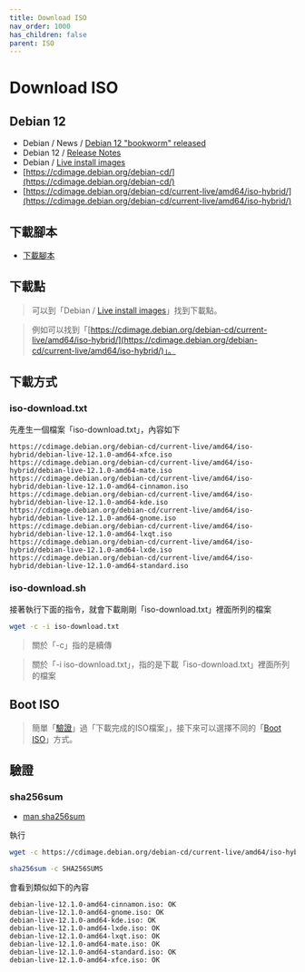 ```yaml
---
title: Download ISO
nav_order: 1000
has_children: false
parent: ISO
---
```



# Download ISO


## Debian 12

* Debian / News / [Debian 12 "bookworm" released](https://www.debian.org/News/2023/20230610)
* Debian 12 / [Release Notes](https://www.debian.org/releases/bookworm/releasenotes)
* Debian / [Live install images](https://www.debian.org/CD/live/)
* [https://cdimage.debian.org/debian-cd/](https://cdimage.debian.org/debian-cd/)
* [https://cdimage.debian.org/debian-cd/current-live/amd64/iso-hybrid/](https://cdimage.debian.org/debian-cd/current-live/amd64/iso-hybrid/)


## 下載腳本

* [下載腳本](https://github.com/samwhelp/debian-adjustment/blob/main/core/iso/boot-iso/boot-iso-by-grub/demo-boot-debian-12-iso/iso-download.sh)


## 下載點

> 可以到「Debian / [Live install images](https://www.debian.org/CD/live/)」找到下載點。

> 例如可以找到「[https://cdimage.debian.org/debian-cd/current-live/amd64/iso-hybrid/](https://cdimage.debian.org/debian-cd/current-live/amd64/iso-hybrid/)」。





## 下載方式

### iso-download.txt

先產生一個檔案「iso-download.txt」，內容如下

```
https://cdimage.debian.org/debian-cd/current-live/amd64/iso-hybrid/debian-live-12.1.0-amd64-xfce.iso
https://cdimage.debian.org/debian-cd/current-live/amd64/iso-hybrid/debian-live-12.1.0-amd64-mate.iso
https://cdimage.debian.org/debian-cd/current-live/amd64/iso-hybrid/debian-live-12.1.0-amd64-cinnamon.iso
https://cdimage.debian.org/debian-cd/current-live/amd64/iso-hybrid/debian-live-12.1.0-amd64-kde.iso
https://cdimage.debian.org/debian-cd/current-live/amd64/iso-hybrid/debian-live-12.1.0-amd64-gnome.iso
https://cdimage.debian.org/debian-cd/current-live/amd64/iso-hybrid/debian-live-12.1.0-amd64-lxqt.iso
https://cdimage.debian.org/debian-cd/current-live/amd64/iso-hybrid/debian-live-12.1.0-amd64-lxde.iso
https://cdimage.debian.org/debian-cd/current-live/amd64/iso-hybrid/debian-live-12.1.0-amd64-standard.iso
```

### iso-download.sh

接著執行下面的指令，就會下載剛剛「iso-download.txt」裡面所列的檔案

``` sh
wget -c -i iso-download.txt
```

> 關於「-c」指的是續傳

> 關於「-i iso-download.txt」，指的是下載「iso-download.txt」裡面所列的檔案


## Boot ISO

> 簡單「[驗證](#驗證)」過「下載完成的ISO檔案」，接下來可以選擇不同的「[Boot ISO](https://samwhelp.github.io/note-about-debian/read/core/iso/boot-iso.html)」方式。



## 驗證



### sha256sum

* [man sha256sum](https://manpages.debian.org/bookworm/coreutils/sha256sum.1.en.html)

執行

``` sh
wget -c https://cdimage.debian.org/debian-cd/current-live/amd64/iso-hybrid/SHA256SUMS

sha256sum -c SHA256SUMS
```

會看到類似如下的內容

```
debian-live-12.1.0-amd64-cinnamon.iso: OK
debian-live-12.1.0-amd64-gnome.iso: OK
debian-live-12.1.0-amd64-kde.iso: OK
debian-live-12.1.0-amd64-lxde.iso: OK
debian-live-12.1.0-amd64-lxqt.iso: OK
debian-live-12.1.0-amd64-mate.iso: OK
debian-live-12.1.0-amd64-standard.iso: OK
debian-live-12.1.0-amd64-xfce.iso: OK
```
